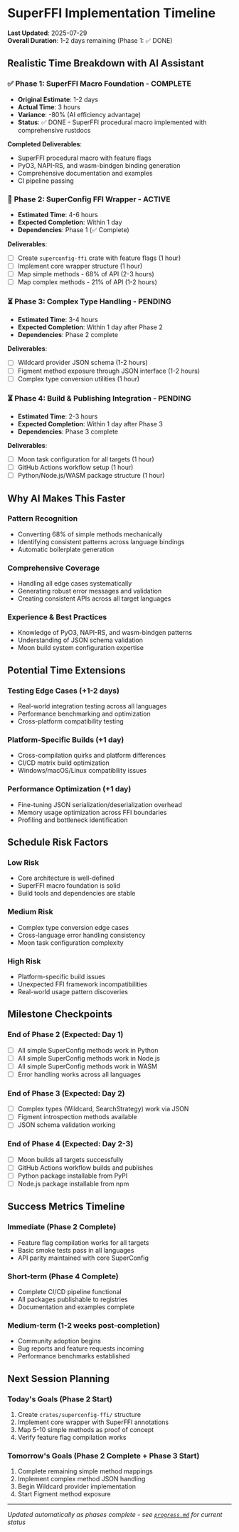 # SuperFFI Implementation Timeline

**Last Updated**: 2025-07-29\
**Overall Duration**: 1-2 days remaining (Phase 1: ✅ DONE)

## Realistic Time Breakdown with AI Assistant

### ✅ **Phase 1: SuperFFI Macro Foundation** - COMPLETE

- **Original Estimate**: 1-2 days
- **Actual Time**: 3 hours
- **Variance**: -80% (AI efficiency advantage)
- **Status**: ✅ DONE - SuperFFI procedural macro implemented with comprehensive rustdocs

**Completed Deliverables**:

- SuperFFI procedural macro with feature flags
- PyO3, NAPI-RS, and wasm-bindgen binding generation
- Comprehensive documentation and examples
- CI pipeline passing

### 🔄 **Phase 2: SuperConfig FFI Wrapper** - ACTIVE

- **Estimated Time**: 4-6 hours
- **Expected Completion**: Within 1 day
- **Dependencies**: Phase 1 (✅ Complete)

**Deliverables**:

- [ ] Create `superconfig-ffi` crate with feature flags (1 hour)
- [ ] Implement core wrapper structure (1 hour)
- [ ] Map simple methods - 68% of API (2-3 hours)
- [ ] Map complex methods - 21% of API (1-2 hours)

### ⏳ **Phase 3: Complex Type Handling** - PENDING

- **Estimated Time**: 3-4 hours
- **Expected Completion**: Within 1 day after Phase 2
- **Dependencies**: Phase 2 complete

**Deliverables**:

- [ ] Wildcard provider JSON schema (1-2 hours)
- [ ] Figment method exposure through JSON interface (1-2 hours)
- [ ] Complex type conversion utilities (1 hour)

### ⏳ **Phase 4: Build & Publishing Integration** - PENDING

- **Estimated Time**: 2-3 hours
- **Expected Completion**: Within 1 day after Phase 3
- **Dependencies**: Phase 3 complete

**Deliverables**:

- [ ] Moon task configuration for all targets (1 hour)
- [ ] GitHub Actions workflow setup (1 hour)
- [ ] Python/Node.js/WASM package structure (1 hour)

## Why AI Makes This Faster

### **Pattern Recognition**

- Converting 68% of simple methods mechanically
- Identifying consistent patterns across language bindings
- Automatic boilerplate generation

### **Comprehensive Coverage**

- Handling all edge cases systematically
- Generating robust error messages and validation
- Creating consistent APIs across all target languages

### **Experience & Best Practices**

- Knowledge of PyO3, NAPI-RS, and wasm-bindgen patterns
- Understanding of JSON schema validation
- Moon build system configuration expertise

## Potential Time Extensions

### **Testing Edge Cases** (+1-2 days)

- Real-world integration testing across all languages
- Performance benchmarking and optimization
- Cross-platform compatibility testing

### **Platform-Specific Builds** (+1 day)

- Cross-compilation quirks and platform differences
- CI/CD matrix build optimization
- Windows/macOS/Linux compatibility issues

### **Performance Optimization** (+1 day)

- Fine-tuning JSON serialization/deserialization overhead
- Memory usage optimization across FFI boundaries
- Profiling and bottleneck identification

## Schedule Risk Factors

### **Low Risk**

- Core architecture is well-defined
- SuperFFI macro foundation is solid
- Build tools and dependencies are stable

### **Medium Risk**

- Complex type conversion edge cases
- Cross-language error handling consistency
- Moon task configuration complexity

### **High Risk**

- Platform-specific build issues
- Unexpected FFI framework incompatibilities
- Real-world usage pattern discoveries

## Milestone Checkpoints

### **End of Phase 2** (Expected: Day 1)

- [ ] All simple SuperConfig methods work in Python
- [ ] All simple SuperConfig methods work in Node.js
- [ ] All simple SuperConfig methods work in WASM
- [ ] Error handling works across all languages

### **End of Phase 3** (Expected: Day 2)

- [ ] Complex types (Wildcard, SearchStrategy) work via JSON
- [ ] Figment introspection methods available
- [ ] JSON schema validation working

### **End of Phase 4** (Expected: Day 2-3)

- [ ] Moon builds all targets successfully
- [ ] GitHub Actions workflow builds and publishes
- [ ] Python package installable from PyPI
- [ ] Node.js package installable from npm

## Success Metrics Timeline

### **Immediate (Phase 2 Complete)**

- Feature flag compilation works for all targets
- Basic smoke tests pass in all languages
- API parity maintained with core SuperConfig

### **Short-term (Phase 4 Complete)**

- Complete CI/CD pipeline functional
- All packages publishable to registries
- Documentation and examples complete

### **Medium-term (1-2 weeks post-completion)**

- Community adoption begins
- Bug reports and feature requests incoming
- Performance benchmarks established

## Next Session Planning

### **Today's Goals** (Phase 2 Start)

1. Create `crates/superconfig-ffi/` structure
2. Implement core wrapper with SuperFFI annotations
3. Map 5-10 simple methods as proof of concept
4. Verify feature flag compilation works

### **Tomorrow's Goals** (Phase 2 Complete + Phase 3 Start)

1. Complete remaining simple method mappings
2. Implement complex method JSON handling
3. Begin Wildcard provider implementation
4. Start Figment method exposure

---

_Updated automatically as phases complete - see [`progress.md`](./progress.md) for current status_
